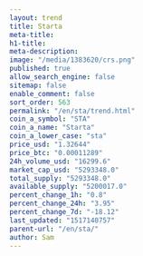 ```yaml
---
layout: trend
title: Starta
meta-title: 
h1-title: 
meta-description: 
image: "/media/1383620/crs.png"
published: true
allow_search_engine: false
sitemap: false
enable_comment: false
sort_order: 563
permalink: "/en/sta/trend.html"
coin_a_symbol: "STA"
coin_a_name: "Starta"
coin_a_lower_case: "sta"
price_usd: "1.32644"
price_btc: "0.00011289"
24h_volume_usd: "16299.6"
market_cap_usd: "5293348.0"
total_supply: "5293348.0"
available_supply: "5200017.0"
percent_change_1h: "0.8"
percent_change_24h: "3.95"
percent_change_7d: "-18.12"
last_updated: "1517140757"
parent-url: "/en/sta/"
author: Sam
---
```


